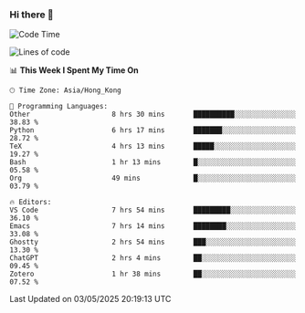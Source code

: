 ### Hi there 👋

<!--
**nicehiro/nicehiro** is a ✨ _special_ ✨ repository because its `README.md` (this file) appears on your GitHub profile.

Here are some ideas to get you started:

- 🔭 I’m currently working on ...
- 🌱 I’m currently learning ...
- 👯 I’m looking to collaborate on ...
- 🤔 I’m looking for help with ...
- 💬 Ask me about ...
- 📫 How to reach me: ...
- 😄 Pronouns: ...
- ⚡ Fun fact: ...
-->

<!--START_SECTION:waka-->
![Code Time](http://img.shields.io/badge/Code%20Time-611%20hrs%207%20mins-blue)

![Lines of code](https://img.shields.io/badge/From%20Hello%20World%20I%27ve%20Written-1.7%20million%20lines%20of%20code-blue)

📊 **This Week I Spent My Time On** 

```text
🕑︎ Time Zone: Asia/Hong_Kong

💬 Programming Languages: 
Other                    8 hrs 30 mins       ██████████░░░░░░░░░░░░░░░   38.83 % 
Python                   6 hrs 17 mins       ███████░░░░░░░░░░░░░░░░░░   28.72 % 
TeX                      4 hrs 13 mins       █████░░░░░░░░░░░░░░░░░░░░   19.27 % 
Bash                     1 hr 13 mins        █░░░░░░░░░░░░░░░░░░░░░░░░   05.58 % 
Org                      49 mins             █░░░░░░░░░░░░░░░░░░░░░░░░   03.79 % 

🔥 Editors: 
VS Code                  7 hrs 54 mins       █████████░░░░░░░░░░░░░░░░   36.10 % 
Emacs                    7 hrs 14 mins       ████████░░░░░░░░░░░░░░░░░   33.08 % 
Ghostty                  2 hrs 54 mins       ███░░░░░░░░░░░░░░░░░░░░░░   13.30 % 
ChatGPT                  2 hrs 4 mins        ██░░░░░░░░░░░░░░░░░░░░░░░   09.45 % 
Zotero                   1 hr 38 mins        ██░░░░░░░░░░░░░░░░░░░░░░░   07.52 % 
```


 Last Updated on 03/05/2025 20:19:13 UTC
<!--END_SECTION:waka-->
